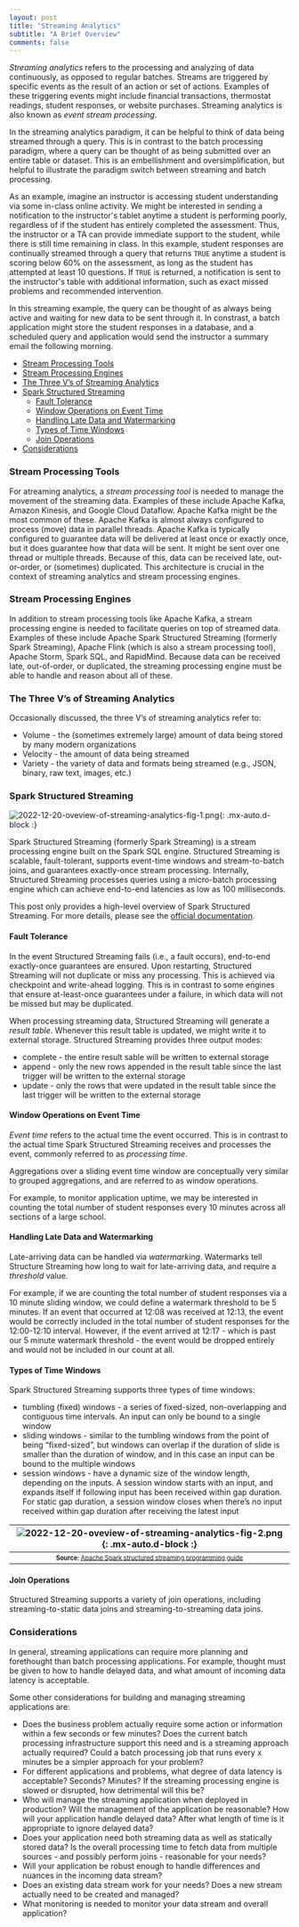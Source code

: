 ```yaml
---
layout: post
title: "Streaming Analytics"
subtitle: "A Brief Overview"
comments: false
---
```


*Streaming analytics* refers to the processing and analyzing of data continuously, as opposed to regular batches.  Streams are triggered by specific events as the result of an action or set of actions. Examples of these triggering events might include financial transactions, thermostat readings, student responses, or website purchases.  Streaming analytics is also known as *event stream processing*.

In the streaming analytics paradigm, it can be helpful to think of data being streamed through a query.  This is in contrast to the batch processing paradigm, where a query can be thought of as being submitted over an entire table or dataset. This is an embellishment and oversimplification, but helpful to illustrate the paradigm switch between streaming and batch processing.

As an example, imagine an instructor is accessing student understanding via some in-class online activity.  We might be interested in sending a notification to the instructor's tablet anytime a student is performing poorly, regardless of if the student has entirely completed the assessment. Thus, the instructor or a TA can provide immediate support to the student, while there is still time remaining in class.  In this example, student responses are continually streamed through a query that returns `TRUE` anytime a student is scoring below 60% on the assessment, as long as the student has attempted at least 10 questions.  If `TRUE` is returned, a notification is sent to the instructor's table with additional information, such as exact missed problems and recommended intervention.

In this streaming example, the query can be thought of as always being active and waiting for new data to be sent through it.  In constrast, a batch application might store the student responses in a database, and a scheduled query and application would send the instructor a summary email the following morning.

- [Stream Processing Tools](#stream-processing-tools)
- [Stream Processing Engines](#stream-processing-engines)
- [The Three V’s of Streaming Analytics](#the-three-v-s-of-streaming-analytics)
- [Spark Structured Streaming](#spark-structured-streaming)
  * [Fault Tolerance](#fault-tolerance)
  * [Window Operations on Event Time](#window-operations-on-event-time)
  * [Handling Late Data and Watermarking](#handling-late-data-and-watermarking)
  * [Types of Time Windows](#types-of-time-windows)
  * [Join Operations](#join-operations)
- [Considerations](#considerations)

### Stream Processing Tools

For atreaming analytics, a *stream processing tool* is needed to manage the movement of the streaming data.  Examples of these include Apache Kafka, Amazon Kinesis, and Google Cloud Dataflow. Apache Kafka might be the most common of these. Apache Kafka is almost always configured to process (move) data in parallel threads.  Apache Kafka is typically configured to guarantee data will be delivered at least once or exactly once, but it does guarantee how that data will be sent.  It might be sent over one thread or multiple threads.  Because of this, data can be received late, out-or-order, or (sometimes) duplicated.  This architecture is crucial in the context of streaming analytics and stream processing engines.

### Stream Processing Engines

In addition to stream processing tools like Apache Kafka, a stream processing engine is needed to facilitate queries on top of streamed data.  Examples of these include Apache Spark Structured Streaming (formerly Spark Streaming), Apache Flink (which is also a stream processing tool), Apache Storm, Spark SQL, and RapidMind.  Because data can be received late, out-of-order, or duplicated, the streaming processing engine must be able to handle and reason about all of these.

### The Three V’s of Streaming Analytics

Occasionally discussed, the three V’s of streaming analytics refer to:
- Volume - the (sometimes extremely large) amount of data being stored by many modern organizations
- Velocity - the amount of data being streamed
- Variety - the variety of data and formats being streamed (e.g., JSON, binary, raw text, images, etc.)

### Spark Structured Streaming

![2022-12-20-oveview-of-streaming-analytics-fig-1.png](/assets/img/2022-12-20-oveview-of-streaming-analytics-fig-1.png){: .mx-auto.d-block :}

Spark Structured Streaming (formerly Spark Streaming) is a stream processing engine built on the Spark SQL engine.  Structured Streaming is scalable, fault-tolerant, supports event-time windows and stream-to-batch joins, and guarantees exactly-once stream processing.  Internally, Structured Streaming processes queries using a micro-batch processing engine which can achieve end-to-end latencies as low as 100 milliseconds.

This post only provides a high-level overview of Spark Structured Streaming.  For more details, please see the [official documentation](https://spark.apache.org/docs/latest/structured-streaming-programming-guide.html).

#### Fault Tolerance

In the event Structured Streaming fails (i.e., a fault occurs), end-to-end exactly-once guarantees are ensured.  Upon restarting, Structured Streaming will not duplicate or miss any processing.  This is achieved via checkpoint and write-ahead logging. This is in contrast to some engines that ensure at-least-once guarantees under a failure, in which data will not be missed but may be duplicated.

When processing streaming data, Structured Streaming will generate a *result table*. Whenever this result table is updated, we might write it to external storage. Structured Streaming provides three output modes:
- complete - the entire result sable will be written to external storage
- append - only the new rows appended in the result table since the last trigger will be written to the external storage 
- update - only the rows that were updated in the result table since the last trigger will be written to the external storage

#### Window Operations on Event Time

*Event time* refers to the actual time the event occurred.  This is in contrast to the actual time Spark Structured Streaming receives and processes the event, commonly referred to as *processing time*.

Aggregations over a sliding event time window are conceptually very similar to grouped aggregations, and are referred to as window operations.

For example, to monitor application uptime, we may be interested in counting the total number of student responses every 10 minutes across all sections of a large school.  

#### Handling Late Data and Watermarking

Late-arriving data can be handled via *watermarking*.  Watermarks tell Structure Streaming how long to wait for late-arriving data, and require a *threshold* value.

For example, if we are counting the total number of student responses via a 10 minute sliding window, we could define a watermark threshold to be 5 minutes.  If an event that occurred at 12:08 was received at 12:13, the event would be correctly included in the total number of student responses for the 12:00-12:10 interval.  However, if the event arrived at 12:17 - which is past our 5 minute watermark threshold - the event would be dropped entirely and would not be included in our count at all.

#### Types of Time Windows

Spark Structured Streaming supports three types of time windows:

- tumbling (fixed) windows - a series of fixed-sized, non-overlapping and contiguous time intervals. An input can only be bound to a single window
- sliding windows - similar to the tumbling windows from the point of being “fixed-sized”, but windows can overlap if the duration of slide is smaller than the duration of window, and in this case an input can be bound to the multiple windows
- session windows - have a dynamic size of the window length, depending on the inputs. A session window starts with an input, and expands itself if following input has been received within gap duration. For static gap duration, a session window closes  when there’s no input received within gap duration after receiving the latest input

| ![2022-12-20-oveview-of-streaming-analytics-fig-2.png](/assets/img/2022-12-20-oveview-of-streaming-analytics-fig-2.png){: .mx-auto.d-block :} |
| :--: |
| <sub><sup>**Source:** [Apache Spark structured streaming programming guide](https://spark.apache.org/docs/latest/structured-streaming-programming-guide.html) |

#### Join Operations

Structured Streaming supports a variety of join operations, including streaming-to-static data joins and streaming-to-streaming data joins.

### Considerations

In general, streaming applications can require more planning and forethought than batch processing applications.  For example, thought must be given to how to handle delayed data, and what amount of incoming data latency is acceptable.

Some other considerations for building and managing streaming applications are:
- Does the business problem actually require some action or information within a few seconds or few minutes? Does the current batch processing infrastructure support this need and is a streaming approach actually required? Could a batch processing job that runs every x minutes be a simpler approach for your problem?
- For different applications and problems, what degree of data latency is acceptable? Seconds? Minutes? If the streaming processing engine is slowed or disrupted, how detrimental will this be?
- Who will manage the streaming application when deployed in production? Will the management of the application be reasonable? How will your application handle delayed data? After what length of time is it appropriate to ignore delayed data?
- Does your application need both streaming data as well as statically stored data? Is the overall processing time to fetch data from multiple sources - and possibly perform joins - reasonable for your needs?
- Will your application be robust enough to handle differences and nuances in the incoming data stream?
- Does an existing data stream work for your needs? Does a new stream actually need to be created and managed?
- What monitoring is needed to monitor your data stream and overall application?
